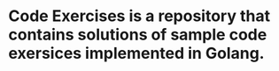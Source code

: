 # Code Exercises is a repository that contains solutions of sample code exersices implemented in Golang.
